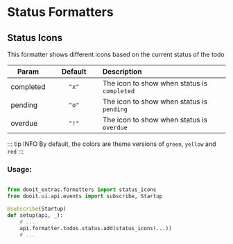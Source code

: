 # Status Formatters

## Status Icons

This formatter shows different icons based on the current status of the todo

| Param|<div style="width: 100px">Default</div> |Description|
| ------------- | :----------------:  | :----------------------------------------------------------------------------------------|
| completed     |  `"x"`               | The icon to show when status is `completed`                                             |
| pending       |  `"o"`               | The icon to show when status is `pending`                                               |
| overdue       |  `"!"`               | The icon to show when status is `overdue`                                               |


::: tip INFO
By default, the colors are theme versions of `green`, `yellow` and `red`
:::

### Usage:

```python

from dooit_extras.formatters import status_icons
from dooit.ui.api.events import subscribe, Startup

@subscribe(Startup)
def setup(api, _):
    # ...
    api.formatter.todos.status.add(status_icons(...))
    # ...
```


